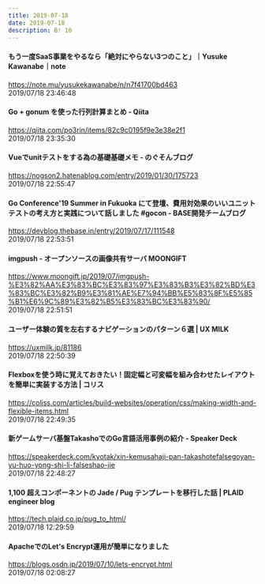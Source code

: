 ```yaml
---
title: 2019-07-18
date: 2019-07-18
description: B! 10
---
```


#### もう一度SaaS事業をやるなら「絶対にやらない3つのこと」｜Yusuke Kawanabe｜note
https://note.mu/yusukekawanabe/n/n7f41700bd463<br>
2019/07/18 23:46:48<br>


#### Go + gonum を使った行列計算まとめ - Qiita
https://qiita.com/po3rin/items/82c9c0195f9e3e38e2f1<br>
2019/07/18 23:35:30<br>


#### Vueでunitテストをする為の基礎基礎メモ - のぐそんブログ
https://nogson2.hatenablog.com/entry/2019/01/30/175723<br>
2019/07/18 22:55:47<br>


#### Go Conference'19 Summer in Fukuoka にて登壇、費用対効果のいいユニットテストの考え方と実践について話しました #gocon - BASE開発チームブログ
https://devblog.thebase.in/entry/2019/07/17/111548<br>
2019/07/18 22:53:51<br>


#### imgpush - オープンソースの画像共有サーバ MOONGIFT
https://www.moongift.jp/2019/07/imgpush-%E3%82%AA%E3%83%BC%E3%83%97%E3%83%B3%E3%82%BD%E3%83%BC%E3%82%B9%E3%81%AE%E7%94%BB%E5%83%8F%E5%85%B1%E6%9C%89%E3%82%B5%E3%83%BC%E3%83%90/<br>
2019/07/18 22:51:51<br>


#### ユーザー体験の質を左右するナビゲーションのパターン６選 | UX MILK
https://uxmilk.jp/81186<br>
2019/07/18 22:50:39<br>


####   Flexboxを使う時に覚えておきたい！固定幅と可変幅を組み合わせたレイアウトを簡単に実装する方法 | コリス
https://coliss.com/articles/build-websites/operation/css/making-width-and-flexible-items.html<br>
2019/07/18 22:49:35<br>


#### 新ゲームサーバ基盤TakashoでのGo言語活用事例の紹介 - Speaker Deck
https://speakerdeck.com/kyotak/xin-kemusahaji-pan-takashotefalsegoyan-yu-huo-yong-shi-li-falseshao-jie<br>
2019/07/18 22:48:27<br>


#### 1,100 超えコンポーネントの Jade / Pug テンプレートを移行した話 | PLAID engineer blog
https://tech.plaid.co.jp/pug_to_html/<br>
2019/07/18 12:29:59<br>


#### ApacheでのLet's Encrypt運用が簡単になりました
https://blogs.osdn.jp/2019/07/10/lets-encrypt.html<br>
2019/07/18 02:08:27<br>


